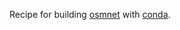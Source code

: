 Recipe for building [osmnet](https://github.com/udst/osmnet)
with [conda](http://conda.pydata.org/).
